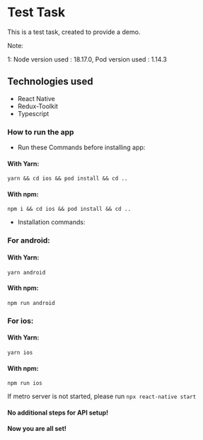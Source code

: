 # Test Task

This is a test task, created to provide a demo.

Note:

1: Node version used : 18.17.0, Pod version used : 1.14.3

## Technologies used

- React Native
- Redux-Toolkit
- Typescript

### How to run the app

- Run these Commands before installing app:

#### With Yarn:

`yarn && cd ios && pod install && cd ..`

#### With npm:

`npm i && cd ios && pod install && cd ..`

- Installation commands:

### For android:

#### With Yarn:

`yarn android`

#### With npm:

`npm run android`

### For ios:

#### With Yarn:

`yarn ios`

#### With npm:

`npm run ios`

If metro server is not started, please run `npx react-native start`

#### No additional steps for API setup!

#### Now you are all set!
